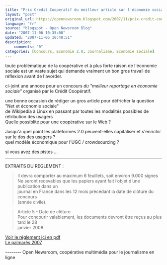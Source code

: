 ```yaml
---
title: "Prix Credit Cooperatif du meilleur article sur l'économie sociale"
layout: "post"
original_url: https://opennewsroom.blogspot.com/2007/11/prix-credit-cooperatif-du-meilleur.html
language: "fr"
source: "blogspot - Open Newsroom Blog"
date: "2007-11-06 10:35:00"
updated: "2007-11-06 10:40:51"
description: 
    comments: "0"
categories: [Concours, Economie 2.0, Journalisme, Economie sociale]
---
```


toute problématique de la coopérative et à plus forte raison de l'économie sociale est un vaste sujet qui demande vraiment un bon gros travail de réflexion avant de l'avorder.  
  
ci-joint une annoce pour un concours _du "meilleur reportage en économie sociale"_ organisé par le Crédit Coopératif.  
  
une bonne occasion de rédiger un gros article pour défricher la question "Net et économie sociale"  
de Wikipedia à Linux en passant par toutes les modalités possibles de rétribution des usagers  
Quelle possiblité pour une coopérative sur le Web ?  
  
Jusqu'à quel point les plateformes 2.0 peuvent-elles capitaliser et s'enrichir sur le dos des usagers ?  
quel modèle économique pour l'UGC / crowdsourcing ?  
  
si vous avez des pistes ...  
  

* * *

  
EXTRAITS DU REGLEMENT :  
  

> Il devra comporter au maximum 6 feuillets, soit environ 9.000 signes  
> Ne seront recevables que les papiers ayant fait l’objet d’une publication dans un  
> journal en France dans les 12 mois précédant la date de clôture du concours  
> (année civile).  

> Article 5 - Date de clôture  
> Pour concourir valablement, les documents devront être reçus au plus tard le 28  
> janvier 2008.  

[Voir le réglement ici en pdf](http://www.credit-cooperatif.coop/fileadmin/doc/JmoreauReglementConcours2007_charte.pdf)  
[Le palmarès 2007](http://www.credit-cooperatif.coop/fileadmin/doc/communiques_de_presse/fiches_laureats07_.pdf)

\-------- Open Newsroom, coopérative multimédia pour le journalisme en ligne